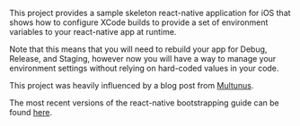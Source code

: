 This project provides a sample skeleton react-native application for iOS that
shows how to configure XCode builds to provide a set of environment variables
to your react-native app at runtime.

Note that this means that you will need to rebuild your app for Debug, Release,
and Staging, however now you will have a way to manage your environment settings
without relying on hard-coded values in your code.

This project was heavily influenced by a blog post from [Multunus](http://www.multunus.com/blog/2016/06/automated-environment-management-react-native-ios/).

The most recent versions of the react-native bootstrapping guide can be found [here](https://github.com/react-community/create-react-native-app/blob/master/react-native-scripts/template/README.md).
